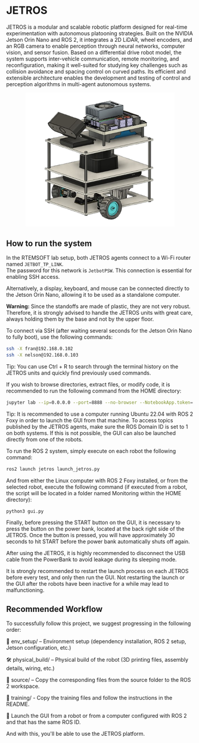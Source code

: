 # JETROS

JETROS is a modular and scalable robotic platform designed for real-time experimentation with autonomous platooning strategies. Built on the NVIDIA Jetson Orin Nano and ROS 2, it integrates a 2D LiDAR, wheel encoders, and an RGB camera to enable perception through neural networks, computer vision, and sensor fusion. Based on a differential drive robot model, the system supports inter-vehicle communication, remote monitoring, and reconfiguration, making it well-suited for studying key challenges such as collision avoidance and spacing control on curved paths. Its efficient and extensible architecture enables the development and testing of control and perception algorithms in multi-agent autonomous systems.

<p align="center">
  <img src="jetros.png" alt="image" width="400"/>
</p>

## How to run the system

In the RTEMSOFT lab setup, both JETROS agents connect to a Wi-Fi router named `JETBOT_TP_LINK`.  
The password for this network is `JetbotPSW`. This connection is essential for enabling SSH access.

Alternatively, a display, keyboard, and mouse can be connected directly to the Jetson Orin Nano, allowing it to be used as a standalone computer. 

**Warning:** Since the standoffs are made of plastic, they are not very robust. Therefore, it is strongly advised to handle the JETROS units with great care, always holding them by the base and not by the upper floor.



To connect via SSH (after waiting several seconds for the Jetson Orin Nano to fully boot), use the following commands:

```bash
ssh -X fran@192.168.0.102
ssh -X nelson@192.168.0.103
```

Tip: You can use Ctrl + R to search through the terminal history on the JETROS units and quickly find previously used commands.

If you wish to browse directories, extract files, or modify code, it is recommended to run the following command from the HOME directory:
```bash
jupyter lab --ip=0.0.0.0 --port=8888 --no-browser --NotebookApp.token='' --NotebookApp.password=''
```

Tip: It is recommended to use a computer running Ubuntu 22.04 with ROS 2 Foxy in order to launch the GUI from that machine. To access topics published by the JETROS agents, make sure the ROS Domain ID is set to 1 on both systems. If this is not possible, the GUI can also be launched directly from one of the robots.

To run the ROS 2 system, simply execute on each robot the following command:
```bash
ros2 launch jetros launch_jetros.py
```

And from either the Linux computer with ROS 2 Foxy installed, or from the selected robot, execute the following command (if executed from a robot, the script will be located in a folder named Monitoring within the HOME directory):
```bash
python3 gui.py
```

Finally, before pressing the START button on the GUI, it is necessary to press the button on the power bank, located at the back right side of the JETROS.
Once the button is pressed, you will have approximately 30 seconds to hit START before the power bank automatically shuts off again.

After using the JETROS, it is highly recommended to disconnect the USB cable from the PowerBank to avoid leakage during its sleeping mode.

It is strongly recommended to restart the launch process on each JETROS before every test, and only then run the GUI. Not restarting the launch or the GUI after the robots have been inactive for a while may lead to malfunctioning.

## Recommended Workflow
To successfully follow this project, we suggest progressing in the following order:

🔧 env_setup/ – Environment setup (dependency installation, ROS 2 setup, Jetson configuration, etc.)

🛠️ physical_build/ – Physical build of the robot (3D printing files, assembly details, wiring, etc.)

📁 source/ – Copy the corresponding files from the source folder to the ROS 2 workspace.

🧠 training/ - Copy the training files and follow the instructions in the README.

🔳 Launch the GUI from a robot or from a computer configured with ROS 2 and that has the same ROS ID. 

And with this, you'll be able to use the JETROS platform.
